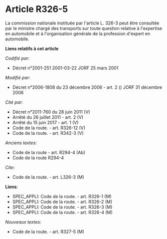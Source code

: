 # Article R326-5

La commission nationale instituée par l'article L. 326-3 peut être consultée par le ministre chargé des transports sur toute
question relative à l'expertise en automobile et à l'organisation générale de la profession d'expert en automobile.

**Liens relatifs à cet article**

_Codifié par_:

  - Décret n°2001-251 2001-03-22 JORF 25 mars 2001

_Modifié par_:

  - Décret n°2006-1808 du 23 décembre 2006 - art. 2 () JORF 31 décembre 2006

_Cité par_:

  - Décret n°2011-760 du 28 juin 2011 (V)
  - Arrêté du 26 juillet 2011 - art. 2 (V)
  - Arrêté du 15 juin 2017 - art. 1 (V)
  - Code de la route. - art. R326-12 (V)
  - Code de la route. - art. R342-3 (V)

_Anciens textes_:

  - Code de la route - art. R294-4 (Ab)
  - Code de la route R294-4

_Cite_:

  - Code de la route. - art. L326-3 (M)

**Liens**:

  - SPEC_APPLI: Code de la route. - art. R326-1 (M)
  - SPEC_APPLI: Code de la route. - art. R326-2 (M)
  - SPEC_APPLI: Code de la route. - art. R326-3 (M)
  - SPEC_APPLI: Code de la route. - art. R326-4 (M)

_Nouveaux textes_:

  - Code de la route. - art. R327-5 (M)
